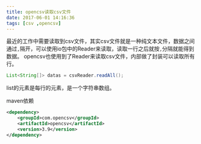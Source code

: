 ```yaml
---
title: opencsv读取csv文件
date: 2017-06-01 14:16:36
tags: [csv ,opencsv]
---
```


最近的工作中需要读取到csv文件，其实csv文件就是一种纯文本文件，数据之间通过`,`隔开，可以使用io包中的Reader来读取，读取一行之后就按`,`分隔就能得到数据。
opencsv也使用到了Reader来读取csv文件，内部做了封装可以读取所有行。
```java
List<String[]> datas = csvReader.readAll();
```
list的元素是每行的元素，是一个字符串数组。

maven依赖
```xml
<dependency>
    <groupId>com.opencsv</groupId>
    <artifactId>opencsv</artifactId>
    <version>3.9</version>
</dependency>
```
